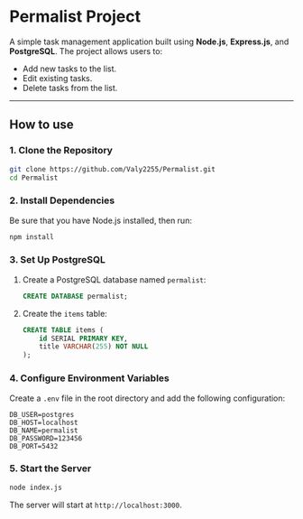 # **Permalist Project**

A simple task management application built using **Node.js**, **Express.js**, and **PostgreSQL**. The project allows users to:
- Add new tasks to the list.
- Edit existing tasks.
- Delete tasks from the list.

---

## **How to use**

### **1. Clone the Repository**
```bash
git clone https://github.com/Valy2255/Permalist.git
cd Permalist
```

### **2. Install Dependencies**
Be sure that you have Node.js installed, then run:
```bash
npm install
```

### **3. Set Up PostgreSQL**
1. Create a PostgreSQL database named `permalist`:
   ```sql
   CREATE DATABASE permalist;
   ```

2. Create the `items` table:
   ```sql
   CREATE TABLE items (
       id SERIAL PRIMARY KEY,
       title VARCHAR(255) NOT NULL
   );
   ```

### **4. Configure Environment Variables**
Create a `.env` file in the root directory and add the following configuration:
```env
DB_USER=postgres
DB_HOST=localhost
DB_NAME=permalist
DB_PASSWORD=123456
DB_PORT=5432
```

### **5. Start the Server**
```bash
node index.js
```
The server will start at `http://localhost:3000`.

